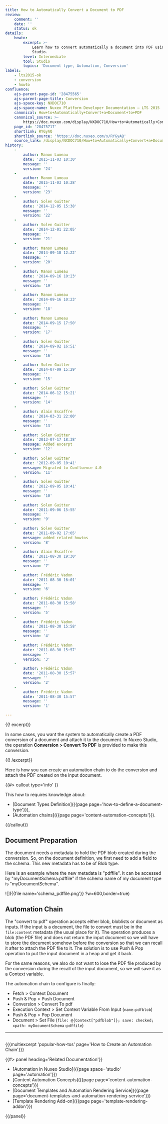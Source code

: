 ```yaml
---
title: How to Automatically Convert a Document to PDF
review:
    comment: ''
    date: ''
    status: ok
details:
    howto:
        excerpt: >-
            Learn how to convert automatically a document into PDF using Nuxeo
            Studio.
        level: Intermediate
        tool: Studio
        topics: 'Document type, Automation, Conversion'
labels:
    - lts2015-ok
    - conversion
    - howto
confluence:
    ajs-parent-page-id: '28475565'
    ajs-parent-page-title: Conversion
    ajs-space-key: NXDOC710
    ajs-space-name: Nuxeo Platform Developer Documentation — LTS 2015
    canonical: How+to+Automatically+Convert+a+Document+to+PDF
    canonical_source: >-
        https://doc.nuxeo.com/display/NXDOC710/How+to+Automatically+Convert+a+Document+to+PDF
    page_id: '28475717'
    shortlink: RYGyAQ
    shortlink_source: 'https://doc.nuxeo.com/x/RYGyAQ'
    source_link: /display/NXDOC710/How+to+Automatically+Convert+a+Document+to+PDF
history:
    - 
        author: Manon Lumeau
        date: '2015-11-03 10:30'
        message: ''
        version: '24'
    - 
        author: Manon Lumeau
        date: '2015-11-03 10:28'
        message: ''
        version: '23'
    - 
        author: Solen Guitter
        date: '2014-12-05 15:38'
        message: ''
        version: '22'
    - 
        author: Solen Guitter
        date: '2014-12-01 22:05'
        message: ''
        version: '21'
    - 
        author: Manon Lumeau
        date: '2014-09-18 12:22'
        message: ''
        version: '20'
    - 
        author: Manon Lumeau
        date: '2014-09-16 10:23'
        message: ''
        version: '19'
    - 
        author: Manon Lumeau
        date: '2014-09-16 10:23'
        message: ''
        version: '18'
    - 
        author: Manon Lumeau
        date: '2014-09-15 17:50'
        message: ''
        version: '17'
    - 
        author: Solen Guitter
        date: '2014-09-02 16:51'
        message: ''
        version: '16'
    - 
        author: Solen Guitter
        date: '2014-07-09 15:29'
        message: ''
        version: '15'
    - 
        author: Solen Guitter
        date: '2014-06-12 15:21'
        message: ''
        version: '14'
    - 
        author: Alain Escaffre
        date: '2014-03-31 22:00'
        message: ''
        version: '13'
    - 
        author: Solen Guitter
        date: '2013-07-17 18:38'
        message: Added excerpt
        version: '12'
    - 
        author: Solen Guitter
        date: '2012-09-05 10:41'
        message: Migrated to Confluence 4.0
        version: '11'
    - 
        author: Solen Guitter
        date: '2012-09-05 10:41'
        message: ''
        version: '10'
    - 
        author: Solen Guitter
        date: '2011-09-06 15:55'
        message: ''
        version: '9'
    - 
        author: Solen Guitter
        date: '2011-09-02 17:05'
        message: added related howtos
        version: '8'
    - 
        author: Alain Escaffre
        date: '2011-08-30 19:30'
        message: ''
        version: '7'
    - 
        author: Frédéric Vadon
        date: '2011-08-30 16:01'
        message: ''
        version: '6'
    - 
        author: Frédéric Vadon
        date: '2011-08-30 15:58'
        message: ''
        version: '5'
    - 
        author: Frédéric Vadon
        date: '2011-08-30 15:58'
        message: ''
        version: '4'
    - 
        author: Frédéric Vadon
        date: '2011-08-30 15:57'
        message: ''
        version: '3'
    - 
        author: Frédéric Vadon
        date: '2011-08-30 15:57'
        message: ''
        version: '2'
    - 
        author: Frédéric Vadon
        date: '2011-08-30 15:57'
        message: ''
        version: '1'

---
```

{{! excerpt}}

In some cases, you want the system to automatically create a PDF conversion of a document and attach it to the document. In Nuxeo Studio, the operation&nbsp;**Conversion > Convert To PDF**&nbsp;is provided to make this conversion.

{{! /excerpt}}

Here is how you can create an automation chain to do the conversion and attach the PDF created on the input document.

{{#> callout type='info' }}

This how to requires knowledge about:

*   [Document Types Definition]({{page page='how-to-define-a-document-type'}}),
*   [Automation chains]({{page page='content-automation-concepts'}}).

{{/callout}}

## Document Preparation

The document needs a metadata to hold the PDF blob created during the conversion. So, on the document definition, we first need to add a field to the schema. This new metadata has to be of Blob type.

Here is an example where the new metadata is "pdffile". It can be accessed by "myDocumentSchema:pdffile" if the schema name of my document type is "myDocumentSchema".

![]({{file name='schema_pdffile.png'}} ?w=600,border=true)

## Automation Chain

The "convert to pdf" operation accepts either blob, bloblists or document as inputs. If the input is a document, the file to convert must be in the `file:content` metadata (the usual place for it). The operation produces a blob (the PDF file) and does not return the input document so we will have to store the document somehow before the conversion so that we can recall it after to attach the PDF file to it. The solution is to use Push & Pop operation to put the input document in a heap and get it back.

For the same reasons, we also do not want to lose the PDF file produced by the conversion during the recall of the input document, so we will save it as a Context variable.

The automation chain to configure is finally:

*   Fetch > Context Document
*   Push & Pop > Push Document
*   Conversion > Convert To pdf
*   Execution Context > Set Context Variable From Input (`name:pdfblob`)
*   Push & Pop > Pop Document
*   Document > Set File (`file: @{Context["pdfblob"]}; save: checked; xpath: myDocumentSchema:pdffile`)

* * *

<div class="row" data-equalizer data-equalize-on="medium"><div class="column medium-6">

{{{multiexcerpt 'popular-how-tos' page='How to Create an Automation Chain'}}}

</div><div class="column medium-6">{{#> panel heading='Related Documentation'}}

*   [Automation in Nuxeo Studio]({{page space='studio' page='automation'}})
*   [Content Automation Concepts]({{page page='content-automation-concepts'}})
*   [Document Templates and Automation Rendering Service]({{page page='document-templates-and-automation-rendering-service'}})
*   [Template Rendering Add-on]({{page page='template-rendering-addon'}})

{{/panel}}</div></div>